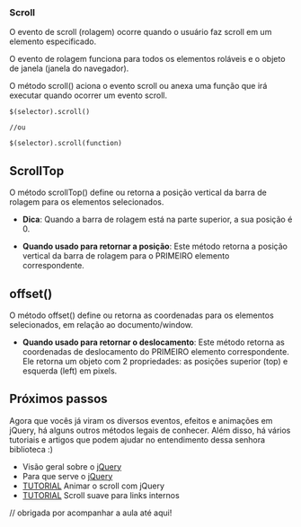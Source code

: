 ### Scroll 
O evento de scroll (rolagem) ocorre quando o usuário faz scroll em um elemento especificado.

O evento de rolagem funciona para todos os elementos roláveis ​​e o objeto de janela (janela do navegador).

O método scroll() aciona o evento scroll ou anexa uma função que irá executar quando ocorrer um evento scroll.

```
$(selector).scroll()

//ou 

$(selector).scroll(function)
```

## ScrollTop

O método scrollTop() define ou retorna a posição vertical da barra de rolagem para os elementos selecionados.

- __Dica__: Quando a barra de rolagem está na parte superior, a sua posição é 0.

- __Quando usado para retornar a posição__:
Este método retorna a posição vertical da barra de rolagem para o PRIMEIRO elemento correspondente. 

## offset()

O método offset() define ou retorna as coordenadas para os elementos selecionados, em relação ao documento/window.

- __Quando usado para retornar o deslocamento__:
Este método retorna as coordenadas de deslocamento do PRIMEIRO elemento correspondente. Ele retorna um objeto com 2 propriedades: as posições superior (top) e esquerda (left) em pixels.

## Próximos passos

Agora que vocês já viram os diversos eventos, efeitos e animações em jQuery, há alguns outros métodos legais de conhecer. Além disso, há vários tutoriais e artigos que podem ajudar no entendimento dessa senhora biblioteca :) 

- Visão geral sobre o [jQuery](https://www.devmedia.com.br/jquery-basico-visao-geral-da-biblioteca/28565)
- Para que serve o [jQuery](https://www.hostinger.com.br/tutoriais/o-que-e-jquery/)
- [TUTORIAL](https://www.youtube.com/watch?v=e3NhP1nt-lY) Animar o scroll com jQuery
- [TUTORIAL](https://www.youtube.com/watch?v=kYXUgw27EqM) Scroll suave para links internos


// obrigada por acompanhar a aula até aqui! 